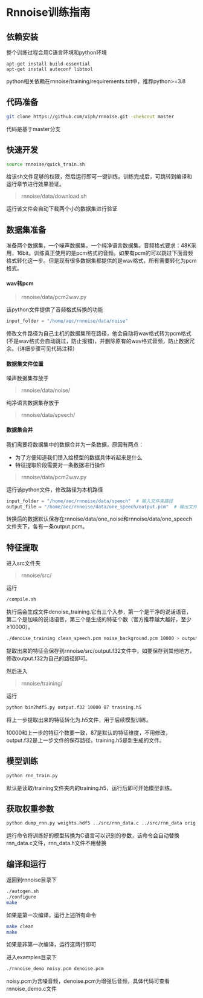 # Rnnoise训练指南

## 依赖安装

整个训练过程会用C语言环境和python环境

```shell
apt-get install build-essential
apt-get install autoconf libtool
```

python相关依赖在rnnoise/training/requirements.txt中，推荐python>=3.8

## 代码准备

```sh
git clone https://github.com/xiph/rnnoise.git -chekcout master
```

代码是基于master分支

## 快速开发

```sh
source rnnoise/quick_train.sh
```

给该sh文件足够的权限，然后运行即可一键训练。训练完成后，可跳转到编译和运行章节进行效果验证。

> rnnoise/data/download.sh

运行该文件会自动下载两个小的数据集进行验证

## 数据集准备

准备两个数据集，一个噪声数据集，一个纯净语言数据集。音频格式要求：48K采用，16bit。训练真正使用的是pcm格式的音频。如果有pcm的可以跳过下面音频格式转化这一步。但是现有很多数据集都提供的是wav格式，所有需要转化为pcm格式。

#### wav转pcm

> rnnoise/data/pcm2wav.py

该python文件提供了音频格式转换的功能

```python
input_folder = "/home/aec/rnnoise/data/noise" 
```

修改文件路径为自己主机的数据集所在路径，他会自动将wav格式转为pcm格式(不是wav格式会自动跳过，防止报错)，并删除原有的wav格式音频，防止数据冗余。（详细步骤可见代码注释）

#### 数据集文件位置

噪声数据集存放于

> rnnoise/data/noise/

纯净语言数据集存放于

> rnnoise/data/speech/

#### 数据集合并

我们需要将数据集中的数据合并为一条数据，原因有两点：

- 为了方便知道我们馈入给模型的数据具体听起来是什么
- 特征提取阶段需要对一条数据进行操作

> rnnoise/data/pcm2wav.py

运行该python文件，修改路径为本机路径

```python
input_folder = "/home/aec/rnnoise/data/speech"  # 输入文件夹路径
output_file = "/home/aec/rnnoise/data/one_speech/output.pcm"  # 输出文件路径
```

转换后的数据默认保存在rnnoise/data/one_noise和rnnoise/data/one_speech文件夹下，各有一条output.pcm。

## 特征提取

进入src文件夹

> rnnoise/src/

运行

```sh
/compile.sh
```

执行后会生成文件denoise_training.它有三个入参，第一个是干净的说话语音，第二个是加噪的说话语音，第三个是生成的特征个数（官方推荐越大越好，至少≥10000）。

```sh
./denoise_training clean_speech.pcm noise_background.pcm 10000 > output.f32

```

提取出来的特征会保存到rnnoise/src/output.f32文件中，如要保存到其他地方，修改output.f32为自己的路径即可。

然后进入

> rnnoise/training/

运行

```sh
python bin2hdf5.py output.f32 10000 87 training.h5
```

将上一步提取出来的特征转化为.h5文件，用于后续模型训练。

10000和上一步的特征个数要一致，87是默认的特征维度，不用修改，output.f32是上一步文件的保存路径，training.h5是新生成的文件。

## 模型训练

```sh
python rnn_train.py
```

默认是读取/training文件夹内的training.h5，运行后即可开始模型训练。

## 获取权重参数

```sh
python dump_rnn.py weights.hdf5 ../src/rnn_data.c ../src/rnn_data orig
```

运行命令将训练好的模型转换为C语言可以识别的参数，该命令会自动替换rnn_data.c文件，rnn_data.h文件不用替换

## 编译和运行

返回到rnnoise目录下

```sh
./autogen.sh
./configure
make
```

如果是第一次编译，运行上述所有命令

```sh
make clean
make
```

如果是非第一次编译，运行这两行即可

进入examples目录下

```sh
./rnnoise_demo noisy.pcm denoise.pcm
```

noisy.pcm为含噪音频，denoise.pcm为增强后音频，具体代码可查看rnnoise_demo.c文件